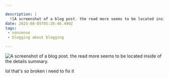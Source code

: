 ```yaml
---

description: |
  ![A screenshot of a blog post. the read more seems to be located inside of the details summary.](htt
date: 2025-08-05T05:26:46.490Z
tags: 
 - nonsense
 - blogging about blogging

---
```

![A screenshot of a blog post. the read more seems to be located inside of the details summary.](https://cdn.ewie.online/20250805052531-Image.jpeg)

lol that's so broken i need to fix it